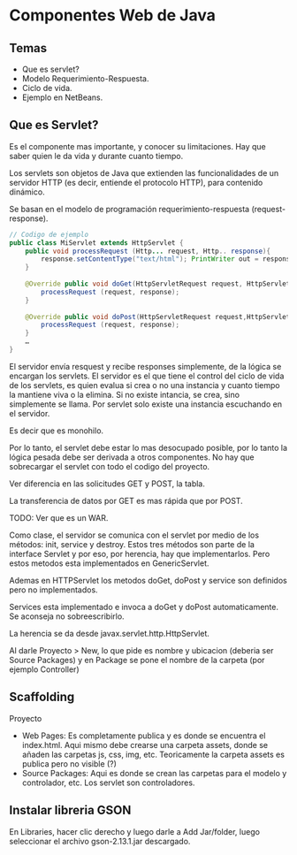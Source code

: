 # Componentes Web de Java
## Temas
- Que es servlet?
- Modelo Requerimiento-Respuesta.
- Ciclo de vida.
- Ejemplo en NetBeans.

## Que es Servlet?

Es el componente mas importante, y conocer su limitaciones. Hay que saber quien le da vida y durante cuanto tiempo.

Los servlets son objetos de Java que extienden las funcionalidades de un servidor HTTP (es decir, entiende el protocolo HTTP), para contenido dinámico.

Se basan en el modelo de programación requerimiento-respuesta (request-response).

```java
// Codigo de ejemplo
public class MiServlet extends HttpServlet { 
	public void processRequest (Http... request, Http.. response){
		response.setContentType("text/html"); PrintWriter out = response.getWriter(); out.println("");
	}
	
	@Override public void doGet(HttpServletRequest request, HttpServletResponse response){
		processRequest (request, response);
	}
	
	@Override public void doPost(HttpServletRequest request,HttpServletResponse response){
		processRequest (request, response); 
	}
	…
}
```

El servidor envía resquest y recibe responses simplemente, de la lógica se encargan los servlets. El servidor es el que tiene el control del ciclo de vida de los servlets, es quien evalua si crea o no una instancia y cuanto tiempo la mantiene viva o la elimina. Si no existe intancia, se crea, sino simplemente se llama. Por servlet solo existe una instancia escuchando en el servidor.

Es decir que es monohilo.

Por lo tanto, el servlet debe estar lo mas desocupado posible, por lo tanto la lógica pesada debe ser derivada a otros componentes. No hay que sobrecargar el servlet con todo el codigo del proyecto.

Ver diferencia en las solicitudes GET y POST, la tabla.

La transferencia de datos por GET es mas rápida que por POST.

TODO: Ver que es un WAR.

Como clase, el servidor se comunica con el servlet por medio de los métodos: init, service y destroy. Estos tres métodos son parte de la interface Servlet y por eso, por herencia, hay que implementarlos. Pero estos metodos esta implementados en GenericServlet.

Ademas en HTTPServlet los metodos doGet, doPost y service son definidos pero no implementados.

Services esta implementado e invoca a doGet y doPost automaticamente. Se aconseja no sobreescribirlo.

La herencia se da desde javax.servlet.http.HttpServlet.

Al darle Proyecto > New, lo que pide es nombre y ubicacion (deberia ser Source Packages) y en Package se pone el nombre de la carpeta (por ejemplo Controller)

## Scaffolding

Proyecto
- Web Pages: Es completamente publica y es donde se encuentra el index.html. Aqui mismo debe crearse una carpeta assets, donde se añaden las carpetas js, css, img, etc. Teoricamente la carpeta assets es publica pero no visible (?)
- Source Packages: Aqui es donde se crean las carpetas para el modelo y controlador, etc. Los servlet son controladores.

## Instalar libreria GSON

En Libraries, hacer clic derecho y luego darle a Add Jar/folder, luego seleccionar el archivo gson-2.13.1.jar descargado.



